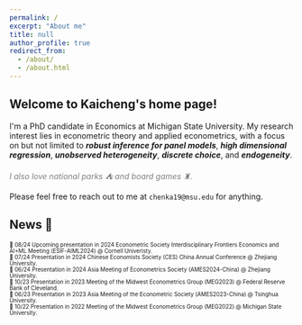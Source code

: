 ```yaml
---
permalink: /
excerpt: "About me"
title: null
author_profile: true
redirect_from: 
  - /about/
  - /about.html
---
```


## Welcome to Kaicheng's home page!

I'm a PhD candidate in Economics at Michigan State University. My research interest lies in econometric theory and applied econometrics, with a focus on but not limited to ***robust inference for panel models***, ***high dimensional regression***, ***unobserved heterogeneity***, ***discrete choice***, and ***endogeneity***. 

*<span style="color:grey">I also love national parks ⛺ and board games ♜.</span>*

Please feel free to reach out to me at `chenka19@msu.edu` for anything.

## News 📢 
<span style="font-size:0.7em;"> 💬 08/24 Upcoming presentation in 2024 Econometric Society Interdisciplinary Frontiers Economics and AI+ML Meeting (ESIF-AIML2024) @ Cornell Univeristy.</span> <br>
<span style="font-size:0.7em;"> 💬 07/24 Presentation in 2024 Chinese Economists Society (CES) China Annual Conference @ Zhejiang University.</span> <br>
<span style="font-size:0.7em;"> 💬 06/24 Presentation in 2024 Asia Meeting of Econometrics Society (AMES2024-China) @ Zhejiang University.</span> <br>
<span style="font-size:0.7em;"> 💬 10/23 Presentation in 2023 Meeting of the Midwest Econometrics Group (MEG2023) @ Federal Reserve Bank of Cleveland.</span> <br>
<span style="font-size:0.7em;"> 💬 06/23 Presentation in 2023 Asia Meeting of the Econometric Society (AMES2023-China) @ Tsinghua University.</span> <br>
<span style="font-size:0.7em;"> 💬 10/22 Presentation in 2022 Meeting of the Midwest Econometrics Group (MEG2022) @ Michigan State University.</span> <br>


